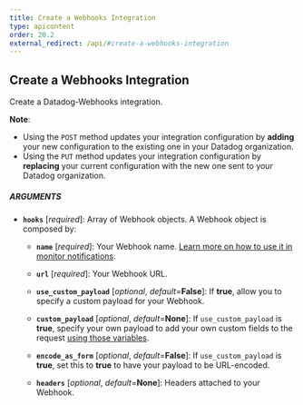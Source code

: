 ```yaml
---
title: Create a Webhooks Integration
type: apicontent
order: 20.2
external_redirect: /api/#create-a-webhooks-integration
---
```


## Create a Webhooks Integration

Create a Datadog-Webhooks integration.

**Note**:

* Using the `POST` method updates your integration configuration by **adding** your new configuration to the existing one in your Datadog organization.
* Using the `PUT` method updates your integration configuration by **replacing** your current configuration with the new one sent to your Datadog organization.

##### ARGUMENTS

* **`hooks`** [*required*]:
    Array of Webhook objects. A Webhook object is composed by:

    * **`name`** [*required*]:
        Your Webhook name.
        [Learn more on how to use it in monitor notifications][1].
    * **`url`** [*required*]:
        Your Webhook URL.
    * **`use_custom_payload`** [*optional*, *default*=**False**]:
        If **true**, allow you to specify a custom payload for your Webhook.

    * **`custom_payload`** [*optional*, *default*=**None**]:
        If `use_custom_payload` is **true**, specify your own payload to add your own custom fields to the request [using those variables][2].

    * **`encode_as_form`** [*optional*, *default*=**False**]:
        If `use_custom_payload` is **true**, set this to **true** to have your payload to be URL-encoded.
    * **`headers`** [*optional*, *default*=**None**]:
        Headers attached to your Webhook.

[1]: /monitors/notifications
[2]: /integrations/webhooks/#usage
